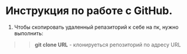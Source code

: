 # Инструкция по работе с GitHub.

1. Чтобы скопировать удаленный репазиторий к себе на пк, нужно выполнить:
>> **git clone URL** - клонируеться репозиторий по адресу URL
